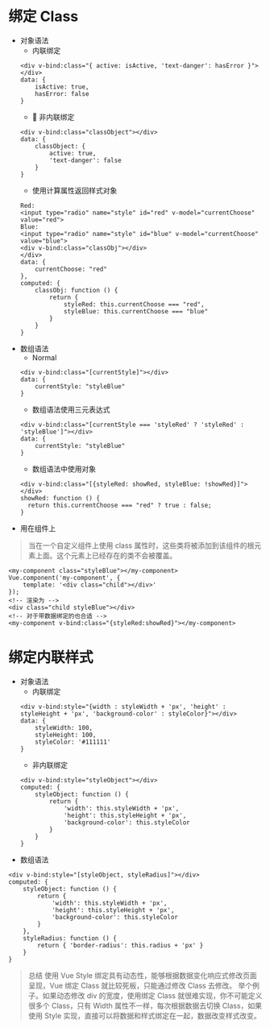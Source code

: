 # 绑定 Class

- 对象语法
  - 内联绑定
  ```
  <div v-bind:class="{ active: isActive, 'text-danger': hasError }">
  </div>
  data: {
      isActive: true,
      hasError: false
  }
  ```
  -  非内联绑定
  ```
  <div v-bind:class="classObject"></div>
  data: {
      classObject: {
          active: true,
          'text-danger': false
      }
  }
  ```
  - 使用计算属性返回样式对象
  ```
  Red:
  <input type="radio" name="style" id="red" v-model="currentChoose" value="red">
  Blue:
  <input type="radio" name="style" id="blue" v-model="currentChoose" value="blue">
  <div v-bind:class="classObj"></div>
  </div>
  data: {
      currentChoose: "red"
  },
  computed: {
      classObj: function () {
          return {
              styleRed: this.currentChoose === "red",
              styleBlue: this.currentChoose === "blue"
          }
      }
  }
  ```
- 数组语法
  - Normal
  ```
  <div v-bind:class="[currentStyle]"></div>
  data: {
      currentStyle: "styleBlue"
  }
  ```
  - 数组语法使用三元表达式
  ```
  <div v-bind:class="[currentStyle === 'styleRed' ? 'styleRed' : 'styleBlue']"></div>
  data: {
      currentStyle: "styleBlue"
  }
  ```
  - 数组语法中使用对象
  ```
  <div v-bind:class="[{styleRed: showRed, styleBlue: !showRed}]"></div>
  showRed: function () {
    return this.currentChoose === "red" ? true : false;
  }
  ```
- 用在组件上

> 当在一个自定义组件上使用 class 属性时，这些类将被添加到该组件的根元素上面。这个元素上已经存在的类不会被覆盖。

```
<my-component class="styleBlue"></my-component>
Vue.component('my-component', {
    template: '<div class="child"></div>'
});
<!-- 渲染为 -->
<div class="child styleBlue"></div>
<!-- 对于带数据绑定的也合适 -->
<my-component v-bind:class="{styleRed:showRed}"></my-component>
```

# 绑定内联样式

- 对象语法
  - 内联绑定
  ```
  <div v-bind:style="{width : styleWidth + 'px', 'height' : styleHeight + 'px', 'background-color' : styleColor}"></div>
  data: {
      styleWidth: 100,
      styleHeight: 100,
      styleColor: '#111111'
  }
  ```
  - 非内联绑定
  ```
  <div v-bind:style="styleObject"></div>
  computed: {
      styleObject: function () {
          return {
              'width': this.styleWidth + 'px',
              'height': this.styleHeight + 'px',
              'background-color': this.styleColor
          }
      }
  }
  ```
- 数组语法

```
<div v-bind:style="[styleObject, styleRadius]"></div>
computed: {
    styleObject: function () {
        return {
            'width': this.styleWidth + 'px',
            'height': this.styleHeight + 'px',
            'background-color': this.styleColor
        }
    },
    styleRadius: function () {
        return { 'border-radius': this.radius + 'px' }
    }
}
```

> 总结
> 使用 Vue Style 绑定具有动态性，能够根据数据变化响应式修改页面呈现，Vue 绑定 Class 就比较死板，只能通过修改 Class 去修改。
> 举个例子。如果动态修改 div 的宽度，使用绑定 Class 就很难实现，你不可能定义很多个 Class，只有 Width 属性不一样，每次根据数据去切换 Class，如果使用 Style 实现，直接可以将数据和样式绑定在一起，数据改变样式改变。

